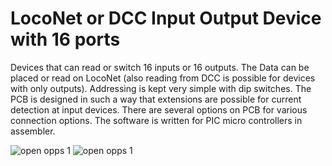# LocoNet or DCC Input Output Device with 16 ports

Devices that can read or switch 16 inputs or 16 outputs. The Data can be placed or read on LocoNet (also reading from DCC is possible for devices with only outputs). Addressing is kept very simple with dip switches. The PCB is designed in such a way that extensions are possible for current detection at input devices. There are several options on PCB for various connection options. The software is written for PIC micro controllers in assembler.

<img alt="open opps 1" src=https://github.com/GeertGiebens/LocoNet-or-DCC-Input-Output-Device-with-16-ports/blob/master/LocoNet%20input%20Device.png>

<img alt="open opps 1" src=https://github.com/GeertGiebens/LocoNet-or-DCC-Input-Output-Device-with-16-ports/blob/master/LocoNet%20(DCC)%20Output%20Device.png>
